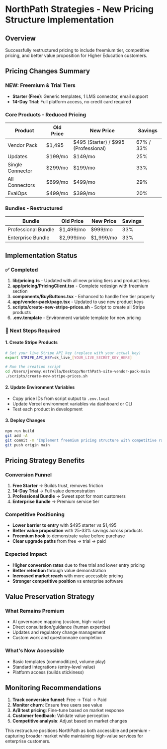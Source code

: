 # NorthPath Strategies - New Pricing Structure Implementation

## Overview
Successfully restructured pricing to include freemium tier, competitive pricing, and better value proposition for Higher Education customers.

## Pricing Changes Summary

### NEW: Freemium & Trial Tiers
- **Starter (Free)**: Generic templates, 1 LMS connector, email support
- **14-Day Trial**: Full platform access, no credit card required

### Core Products - Reduced Pricing
| Product | Old Price | New Price | Savings |
|---------|-----------|-----------|---------|
| Vendor Pack | $1,495 | $495 (Starter) / $995 (Professional) | 67% / 33% |
| Updates | $199/mo | $149/mo | 25% |
| Single Connector | $299/mo | $199/mo | 33% |
| All Connectors | $699/mo | $499/mo | 29% |
| EvalOps | $499/mo | $399/mo | 20% |

### Bundles - Restructured
| Bundle | Old Price | New Price | Savings |
|--------|-----------|-----------|---------|
| Professional Bundle | $1,499/mo | $999/mo | 33% |
| Enterprise Bundle | $2,999/mo | $1,999/mo | 33% |

## Implementation Status

### ✅ Completed
1. **lib/pricing.ts** - Updated with all new pricing tiers and product keys
2. **app/pricing/PricingClient.tsx** - Complete redesign with freemium section
3. **components/BuyButtons.tsx** - Enhanced to handle free tier properly
4. **app/vendor-pack/page.tsx** - Updated to use new product keys
5. **scripts/create-new-stripe-prices.sh** - Script to create all Stripe products
6. **.env.template** - Environment variable template for new pricing

### 🔄 Next Steps Required

#### 1. Create Stripe Products
```bash
# Set your live Stripe API key (replace with your actual key)
export STRIPE_API_KEY=sk_live_[YOUR_LIVE_SECRET_KEY_HERE]

# Run the creation script
cd /Users/jeremy.estrella/Desktop/NorthPath-site-vendor-pack-main
./scripts/create-new-stripe-prices.sh
```

#### 2. Update Environment Variables
- Copy price IDs from script output to `.env.local`
- Update Vercel environment variables via dashboard or CLI
- Test each product in development

#### 3. Deploy Changes
```bash
npm run build
git add -A
git commit -m "Implement freemium pricing structure with competitive rates"
git push origin main
```

## Pricing Strategy Benefits

### Conversion Funnel
1. **Free Starter** → Builds trust, removes friction
2. **14-Day Trial** → Full value demonstration
3. **Professional Bundle** → Sweet spot for most customers
4. **Enterprise Bundle** → Premium service tier

### Competitive Positioning
- **Lower barrier to entry** with $495 starter vs $1,495
- **Better value proposition** with 25-33% savings across products
- **Freemium hook** to demonstrate value before purchase
- **Clear upgrade paths** from free → trial → paid

### Expected Impact
- **Higher conversion rates** due to free trial and lower entry pricing
- **Better retention** through value demonstration
- **Increased market reach** with more accessible pricing
- **Stronger competitive position** vs enterprise software

## Value Preservation Strategy

### What Remains Premium
- AI governance mapping (custom, high-value)
- Direct consultation/guidance (human expertise)
- Updates and regulatory change management
- Custom work and questionnaire completion

### What's Now Accessible
- Basic templates (commoditized, volume play)
- Standard integrations (entry-level value)
- Platform access (builds stickiness)

## Monitoring Recommendations

1. **Track conversion funnel**: Free → Trial → Paid
2. **Monitor churn**: Ensure free users see value
3. **A/B test pricing**: Fine-tune based on market response
4. **Customer feedback**: Validate value perception
5. **Competitive analysis**: Adjust based on market changes

This restructure positions NorthPath as both accessible and premium - capturing broader market while maintaining high-value services for enterprise customers.
